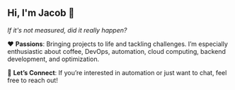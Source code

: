 ## Hi, I'm Jacob 👋

*If it's not measured, did it really happen?*

❤️ **Passions**: Bringing projects to life and tackling challenges. I’m especially enthusiastic about coffee, DevOps, automation, cloud computing, backend development, and optimization.

💬 **Let’s Connect**: If you’re interested in automation or just want to chat, feel free to reach out!
